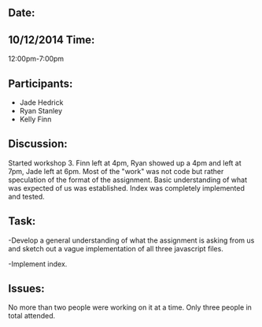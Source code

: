 Date:
--------
10/12/2014
Time: 
--------
12:00pm-7:00pm

Participants:
------------------
 - Jade Hedrick
 - Ryan Stanley
 - Kelly Finn

Discussion:
----------------
Started workshop 3. Finn left at 4pm, Ryan showed up a 4pm and left at 7pm, Jade left at 6pm. Most of the "work" was not code
but rather speculation of the format of the assignment. Basic understanding of what was expected of us was established. Index
was completely implemented and tested. 

Task:
--------
-Develop a general understanding of what the assignment is asking from us and sketch out a vague implementation of all three 
javascript files.

-Implement index.

Issues:
----------
No more than two people were working on it at a time. Only three people in total attended.


